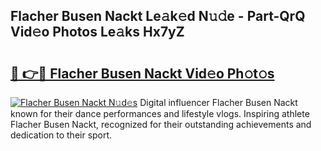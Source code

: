 ## Flacher Busen Nackt Le𝚊k𝚎d N𝚞𝚍e - Part-QrQ Vid𝚎o Photos Le𝚊ks Hx7yZ

# <h2><a href="http://fb2tcp0.evod.top/?m=Flacher+Busen+Nackt">🔗 👉🔴 Flacher Busen Nackt Vid𝚎o Ph𝚘t𝚘s</a></h2>

[![Flacher Busen Nackt N𝚞d𝚎s](https://i.imgur.com/8V9OHl7.gif)](http://fb2tcp0.evod.top/?m=Flacher+Busen+Nackt)
Digital influencer Flacher Busen Nackt known for their dance performances and lifestyle vlogs. Inspiring athlete Flacher Busen Nackt, recognized for their outstanding achievements and dedication to their sport. 
